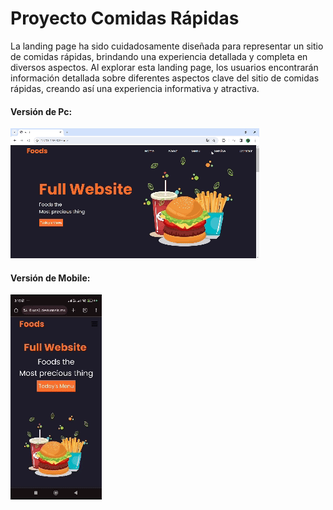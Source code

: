# **Proyecto Comidas Rápidas**

La landing page ha sido cuidadosamente diseñada para representar un sitio de comidas rápidas, brindando una experiencia detallada y completa en diversos aspectos. Al explorar esta landing page, los usuarios encontrarán información detallada sobre diferentes aspectos clave del sitio de comidas rápidas, creando así una experiencia informativa y atractiva.

#### **Versión de Pc:**

![](https://github.com/OscarSebastianRuedaRojas/proyectoHtml5Css3/blob/main/storage/gif/Pc.gif)

#### **Versión de Mobile:**

![](https://github.com/OscarSebastianRuedaRojas/proyectoHtml5Css3/blob/main/storage/gif/Mobile.gif)

